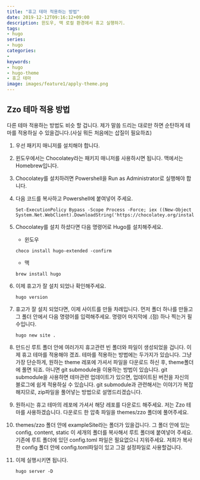 ```yaml
---
title: "휴고 테마 적용하는 방법"
date: 2019-12-12T09:16:12+09:00
description: 윈도우, 맥 로컬 환경에서 휴고 실행하기.
tags:
- hugo
series:
- hugo
categories:
- 
keywords:
- hugo
- hugo-theme
- 휴고 테마
image: images/feature1/apply-theme.png
---
```


## Zzo 테마 적용 방법

다른 테마 적용하는 방법도 비슷 할 겁니다. 제가 말씀 드리는 대로만 하면 순탄하게 테마를 적용하실 수 있을겁니다.(사실 뭐든 처음에는 삽질이 필요하죠) 

1. 우선 패키지 매니저를 설치해야 합니다.
2. 윈도우에서는 Chocolatey라는 패키지 매니저를 사용하시면 됩니다. 맥에서는 Homebrew입니다.
3. Chocolatey를 설치하려면 Powershell을 Run as Administrator로 실행해야 합니다.
4. 다음 코드를 복사하고 Powershell에 붙여넣어 주세요.

    ```shell
    Set-ExecutionPolicy Bypass -Scope Process -Force; iex ((New-Object System.Net.WebClient).DownloadString('https://chocolatey.org/install.ps1'))
    ```

5. Chocolatey를 설치 하셨다면 다음 명령어로 Hugo를 설치해주세요.

    - 윈도우
    ```shell
    choco install hugo-extended -confirm
    ```

    - 맥
    ```shell
    brew install hugo
    ```

6. 이제 휴고가 잘 설치 되었나 확인해주세요.

    ```shell
    hugo version
    ```

7. 휴고가 잘 설치 되었다면, 이제 사이트를 만들 차례입니다. 먼저 폴더 하나를 만들고 그 폴더 안에서 다음 명령어를 입력해주세요. 명령어 마지막에 .(점) 하나 찍는거 필수입니다.

    ```shell
    hugo new site .
    ```

8. 만드신 루트 폴더 안에 여러가지 휴고관련 빈 폴더와 파일이 생성되었을 겁니다. 이제 휴고 테마를 적용해야 겠죠. 테마를 적용하는 방법에는 두가지가 있습니다. 그냥 가장 단순하게, 원하는 theme 레포에 가셔서 파일을 다운로드 하신 후, theme폴더에 풀면 되죠. 아니면 git submodule을 이용하는 방법이 있습니다. git submodule을 사용하면 테마관련 업데이트가 있으면, 업데이트된 버전을 자신의 블로그에 쉽게 적용하실 수 있습니다. git submodule과 관련해서는 이야기가 복잡해지므로, zip파일을 풀어넣는 방법으로 설명드리겠습니다.

9. 원하시는 휴고 테마의 레포에 가셔서 해당 레포를 다운로드 해주세요. 저는 Zzo 테마를 사용하겠습니다. 다운로드 한 압축 파일을 themes/zzo 폴더에 풀어주세요.

10. themes/zzo 폴더 안에 exampleSite라는 폴더가 있을겁니다. 그 폴더 안에 있는 config, content, static 이 세개의 폴더를 복사해서 루트 폴더에 붙여넣어 주세요. 기존에 루트 폴더에 있던 config.toml 파일은 필요없으니 지워주세요. 저희가 복사한 config 폴더 안에 config.toml파일이 있고 그걸 설정파일로 사용할겁니다.

11. 이제 실행시키면 됩니다.

    ```shell
    hugo server -D
    ```
